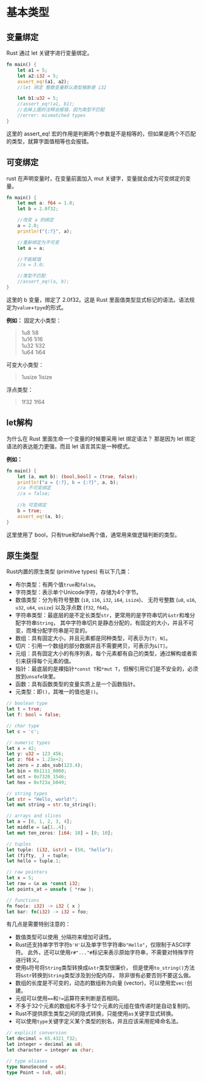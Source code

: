 # 基本类型

## 变量绑定
Rust 通过 let 关键字进行变量绑定。
```rust
fn main() {
    let a1 = 5;
    let a2:i32 = 5;
    assert_eq!(a1, a2);
    //let 绑定 整数变量默认类型推断是 i32

    let b1:u32 = 5;
    //assert_eq!(a1, b1);
    //去掉上面的注释会报错，因为类型不匹配
    //errer: mismatched types
}
```
这里的 assert_eq! 宏的作用是判断两个参数是不是相等的，但如果是两个不匹配的类型，就算字面值相等也会报错。

## 可变绑定
rust 在声明变量时，在变量前面加入 mut 关键字，变量就会成为可变绑定的变量。
```rust
fn main() {
    let mut a: f64 = 1.0;
    let b = 2.0f32;

    //改变 a 的绑定
    a = 2.0;
    println!("{:?}", a);

    //重新绑定为不可变
    let a = a;

    //不能赋值
    //a = 3.0;

    //类型不匹配
    //assert_eq!(a, b);
}
```
这里的 b 变量，绑定了 2.0f32。这是 Rust 里面值类型显式标记的语法。语法规定为`value`+`tpye`的形式。

**例如：**
固定大小类型：
> 1u8 1i8  
> 1u16 1i16  
> 1u32 1i32  
> 1u64 1i64  

可变大小类型：
> 1usize 1isize  

浮点类型：
> 1f32 1f64  

## let解构
为什么在 Rust 里面生命一个变量的时候要采用 let 绑定语法？
那是因为 let 绑定语法的表达能力更强，而且 let 语言其实是一种模式。

**例如：**
```rust
fn main() {
    let (a, mut b): (bool,bool) = (true, false);
    println!("a = {:?}, b = {:?}", a, b);
    //a 不可变绑定
    //a = false;
    
    //b 可变绑定
    b = true;
    assert_eq!(a, b);
}
```
这里使用了 bool，只有true和false两个值，通常用来做逻辑判断的类型。

## 原生类型

Rust内置的原生类型 (primitive types) 有以下几类：

* 布尔类型：有两个值`true`和`false`。
* 字符类型：表示单个Unicode字符，存储为4个字节。
* 数值类型：分为有符号整数 (`i8`, `i16`, `i32`, `i64`, `isize`)、
无符号整数 (`u8`, `u16`, `u32`, `u64`, `usize`) 以及浮点数 (`f32`, `f64`)。
* 字符串类型：最底层的是不定长类型`str`，更常用的是字符串切片`&str`和堆分配字符串`String`，
其中字符串切片是静态分配的，有固定的大小，并且不可变，而堆分配字符串是可变的。
* 数组：具有固定大小，并且元素都是同种类型，可表示为`[T; N]`。
* 切片：引用一个数组的部分数据并且不需要拷贝，可表示为`&[T]`。
* 元组：具有固定大小的有序列表，每个元素都有自己的类型，通过解构或者索引来获得每个元素的值。
* 指针：最底层的是裸指针`*const T`和`*mut T`，但解引用它们是不安全的，必须放到`unsafe`块里。
* 函数：具有函数类型的变量实质上是一个函数指针。
* 元类型：即`()`，其唯一的值也是`()`。

```rust
// boolean type
let t = true;
let f: bool = false;

// char type
let c = 'c';

// numeric types
let x = 42;
let y: u32 = 123_456;
let z: f64 = 1.23e+2;
let zero = z.abs_sub(123.4);
let bin = 0b1111_0000;
let oct = 0o7320_1546;
let hex = 0xf23a_b049;

// string types
let str = "Hello, world!";
let mut string = str.to_string();

// arrays and slices
let a = [0, 1, 2, 3, 4];
let middle = &a[1..4];
let mut ten_zeros: [i64; 10] = [0; 10];

// tuples
let tuple: (i32, &str) = (50, "hello");
let (fifty, _) = tuple;
let hello = tuple.1;

// raw pointers
let x = 5;
let raw = &x as *const i32;
let points_at = unsafe { *raw };

// functions
fn foo(x: i32) -> i32 { x }
let bar: fn(i32) -> i32 = foo;
```

有几点是需要特别注意的：

* 数值类型可以使用`_`分隔符来增加可读性。
* Rust还支持单字节字符`b'H'`以及单字节字符串`b"Hello"`，仅限制于ASCII字符。 
此外，还可以使用`r#"..."#`标记来表示原始字符串，不需要对特殊字符进行转义。
* 使用`&`符号将`String`类型转换成`&str`类型很廉价， 
但是使用`to_string()`方法将`&str`转换到`String`类型涉及到分配内存，
除非很有必要否则不要这么做。
* 数组的长度是不可变的，动态的数组称为向量 (vector)，可以使用宏`vec!`创建。
* 元组可以使用`==`和`!=`运算符来判断是否相同。
* 不多于32个元素的数组和不多于12个元素的元组在值传递时是自动复制的。
* Rust不提供原生类型之间的隐式转换，只能使用`as`关键字显式转换。
* 可以使用`type`关键字定义某个类型的别名，并且应该采用驼峰命名法。

```rust
// explicit conversion
let decimal = 65.4321_f32;
let integer = decimal as u8;
let character = integer as char;

// type aliases
type NanoSecond = u64;
type Point = (u8, u8);
```

